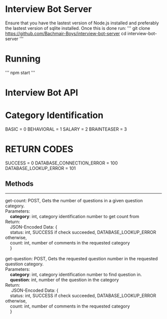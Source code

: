 # Interview Bot Server

Ensure that you have the lastest version of Node.js installed and preferably the lastest version of sqlite installed. Once this is done run:
'''
git clone https://github.com/Bachmair-Boys/interview-bot-server
cd interview-bot-server
'''

# Running

'''
npm start
'''

# Interview Bot API

# Category Identification
BASIC = 0
BEHAVIORAL = 1
SALARY = 2
BRAINTEASER = 3

# RETURN CODES
SUCCESS = 0
DATABASE_CONNECTION_ERROR = 100
DATABASE_LOOKUP_ERROR = 101

## Methods
---
get-count: POST, Gets the number of questions in a given question category.<br>
Parameters:<br>
&nbsp;&nbsp;&nbsp;&nbsp;**category**: int, category identification number to get count from<br>
Return:<br>
&nbsp;&nbsp;&nbsp;&nbsp;JSON-Encoded Data: {<br>
&nbsp;&nbsp;&nbsp;&nbsp;status: int, SUCCESS if check succeeded, DATABASE_LOOKUP_ERROR otherwise,<br>
&nbsp;&nbsp;&nbsp;&nbsp;count: int, number of comments in the requested category<br>
&nbsp;&nbsp;&nbsp;&nbsp;}<br>
<br>
get-question: POST, Gets the requested question number in the requested question category.<br>
Parameters:<br>
&nbsp;&nbsp;&nbsp;&nbsp;**category**: int, category identification number to find question in.<br>
&nbsp;&nbsp;&nbsp;&nbsp;**question**: int, number of the question in the category<br>
Return: <br>
&nbsp;&nbsp;&nbsp;&nbsp; JSON-Encoded Data: {<br>
&nbsp;&nbsp;&nbsp;&nbsp;status: int, SUCCESS if check succeeded, DATABASE_LOOKUP_ERROR otherwise,<br>
&nbsp;&nbsp;&nbsp;&nbsp;count: int, number of comments in the requested category<br>
&nbsp;&nbsp;&nbsp;&nbsp;}<br>



&nbsp;&nbsp;&nbsp;&nbsp;
